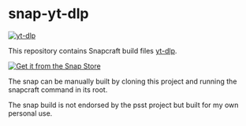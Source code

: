 # snap-yt-dlp

[![yt-dlp](https://snapcraft.io/yt-dlp/badge.svg)](https://snapcraft.io/yt-dlp)

This repository contains Snapcraft build files [yt-dlp](https://github.com/yt-dlp/yt-dlp).

[![Get it from the Snap Store](https://snapcraft.io/static/images/badges/en/snap-store-white.svg)](https://snapcraft.io/yt-dlp)

The snap can be manually built by cloning this project and running the snapcraft command in its root.

The snap build is not endorsed by the psst project but built for my own personal use.
